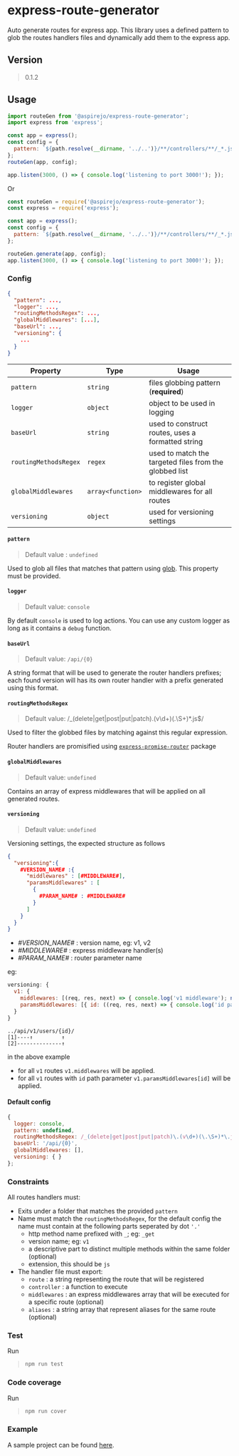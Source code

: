 # express-route-generator
Auto generate routes for express app. This library uses a defined pattern to glob the routes handlers files and dynamically add them to the express app.

## Version

> 0.1.2

## Usage

``` javascript
import routeGen from '@aspirejo/express-route-generator';
import express from 'express';

const app = express();
const config = {
  pattern: `${path.resolve(__dirname, '../..')}/**/controllers/**/_*.js`,
};
routeGen(app, config);

app.listen(3000, () => { console.log('listening to port 3000!'); });
```

Or
``` javascript
const routeGen = require('@aspirejo/express-route-generator');
const express = require('express');

const app = express();
const config = {
  pattern: `${path.resolve(__dirname, '../..')}/**/controllers/**/_*.js`,
};

routeGen.generate(app, config);
app.listen(3000, () => { console.log('listening to port 3000!'); });

```

### Config

``` json
{
  "pattern": ...,
  "logger": ...,
  "routingMethodsRegex": ...,
  "globalMiddlewares": [...],
  "baseUrl": ...,
  "versioning": {
    ...
  }
}
```

| Property | Type | Usage |
| ------------- | ------------- | ------------- | 
| `pattern` | `string` | files globbing pattern (**required**) |
| `logger` | `object` | object to be used in logging |
| `baseUrl` | `string` | used to construct routes, uses a formatted string |
| `routingMethodsRegex` | `regex` | used to match the targeted files from the globbed list |
| `globalMiddlewares` | `array<function>` | to register global middlewares for all routes |
| `versioning` | `object` |used for versioning settings |

#### `pattern`
> Default value : `undefined`

Used to glob all files that matches that pattern using [glob](https://www.npmjs.com/package/glob). This property must be provided.

#### `logger`
> Default value: `console`

By default `console` is used to log actions. You can use any custom logger as long as it contains a `debug` function.

#### `baseUrl`
> Default value: `/api/{0}` 

A string format that will be used to generate the router handlers prefixes; each found version will has its own router handler with a prefix generated using this format.

#### `routingMethodsRegex`
> Default value: /_(delete|get|post|put|patch)\.(v\d+)(\.\S+)*\.js$/

Used to filter the globbed files by matching against this regular expression.

Router handlers are promisified using [`express-promise-router`](https://www.npmjs.com/package/express-promise-router) package

#### `globalMiddlewares`
> Default value: `undefined`

Contains an array of express middlewares that will be applied on all generated routes.

#### `versioning`
> Default value: `undefined`

Versioning settings, the expected structure as follows

``` json
{
  "versioning":{
    #VERSION_NAME# :{
      "middlewares" : [#MIDDLEWARE#],
      "paramsMiddlewares" : [
        {
          #PARAM_NAME# : #MIDDLEWARE#
        }
      ]
    }
  }
}
```
- _#VERSION_NAME#_ : version name, eg: v1, v2
- _#MIDDLEWARE#_ : express middleware handler(s)
- _#PARAM_NAME#_ : router parameter name

eg: 
``` javascript
versioning: {
  v1: {
    middlewares: [(req, res, next) => { console.log('v1 middleware'); next(); }],
    paramsMiddlewares: [{ id: ((req, res, next) => { console.log('id parameter middleware'); next(); }) }]
  }
}
```

``` 
../api/v1/users/{id}/
[1]----↑         ↑
[2]--------------↑
```
in the above example
  - for all `v1` routes `v1.middlewares` will be applied.
  - for all `v1` routes with `id` path parameter `v1.paramsMiddlewares[id]` will be applied.

#### Default config
``` javascript
{
  logger: console,
  pattern: undefined,
  routingMethodsRegex: /_(delete|get|post|put|patch)\.(v\d+)(\.\S+)*\.js$/,
  baseUrl: '/api/{0}',
  globalMiddlewares: [],
  versioning: { }
};
```

### Constraints
All routes handlers must:
- Exits under a folder that matches the provided `pattern`
- Name must match the `routingMethodsRegex`, for the default config the name must contain at the following parts seperated by dot `'.'`
  - http method name prefixed with `_`; eg: `_get`
  - version name; eg: `v1`
  - a descriptive part to distinct multiple methods within the same folder (optional)
  - extension, this should be `js`
- The handler file must export:
  - `route` : a string representing the route that will be registered
  - `controller` : a function to execute
  - `middlewares` : an express middlewares array that will be executed for a specific route (optional)
  - `aliases` : a string array that represent aliases for the same route (optional)

### Test
Run  

> ``` bash
> npm run test
> ```

### Code coverage
Run  

> ``` bash
> npm run cover
> ```

### Example
A sample project can be found [here](https://github.com/AspireJo/express-dynamic-routes-boilerplate).